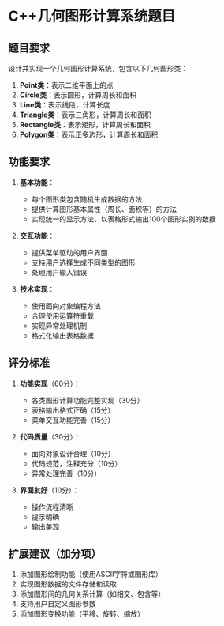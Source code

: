 # C++几何图形计算系统题目

## 题目要求

设计并实现一个几何图形计算系统，包含以下几何图形类：
1. **Point类**：表示二维平面上的点
2. **Circle类**：表示圆形，计算周长和面积
3. **Line类**：表示线段，计算长度
4. **Triangle类**：表示三角形，计算周长和面积
5. **Rectangle类**：表示矩形，计算周长和面积
6. **Polygon类**：表示正多边形，计算周长和面积

## 功能要求

1. **基本功能**：
   - 每个图形类包含随机生成数据的方法
   - 提供计算图形基本属性（周长、面积等）的方法
   - 实现统一的显示方法，以表格形式输出100个图形实例的数据

2. **交互功能**：
   - 提供菜单驱动的用户界面
   - 支持用户选择生成不同类型的图形
   - 处理用户输入错误

3. **技术实现**：
   - 使用面向对象编程方法
   - 合理使用运算符重载
   - 实现异常处理机制
   - 格式化输出表格数据

## 评分标准

1. **功能实现**（60分）：
   - 各类图形计算功能完整实现（30分）
   - 表格输出格式正确（15分）
   - 菜单交互功能完善（15分）

2. **代码质量**（30分）：
   - 面向对象设计合理（10分）
   - 代码规范，注释充分（10分）
   - 异常处理完善（10分）

3. **界面友好**（10分）：
   - 操作流程清晰
   - 提示明确
   - 输出美观

## 扩展建议（加分项）

1. 添加图形绘制功能（使用ASCII字符或图形库）
2. 实现图形数据的文件存储和读取
3. 添加图形间的几何关系计算（如相交、包含等）
4. 支持用户自定义图形参数
5. 添加图形变换功能（平移、旋转、缩放）